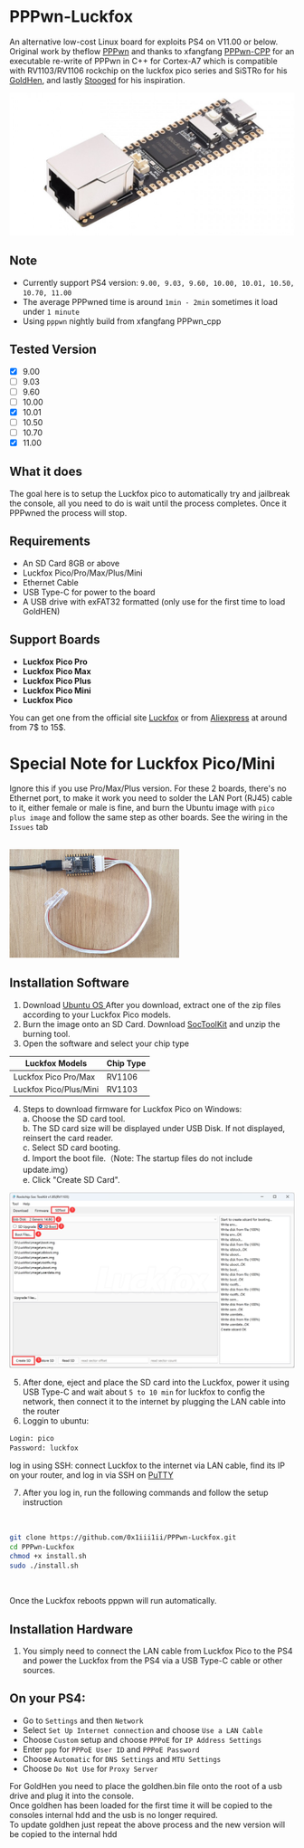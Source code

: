 # PPPwn-Luckfox

An alternative low-cost Linux board for exploits PS4 on V11.00 or below.<br>
Original work by theflow <a href=https://github.com/TheOfficialFloW/PPPwn>PPPwn</a> 
and thanks to xfangfang <a href=https://github.com/xfangfang/PPPwn_cpp>PPPwn-CPP</a> for an executable re-write of PPPwn in C++ for Cortex-A7 which is compatible with RV1103/RV1106 rockchip
on the luckfox pico series and SiSTRo for his <a href=https://github.com/GoldHEN/GoldHEN>GoldHen</a>, and lastly <a href=https://github.com/stooged/PI-Pwn>Stooged</a> for his inspiration. <br>

![](https://github.com/0x1iii1ii/PPPwn-Luckfox/blob/main/images/image1.jpg)

## Note

- Currently support PS4 version: `9.00, 9.03, 9.60, 10.00, 10.01, 10.50, 10.70, 11.00`
- The average PPPwned time is around `1min - 2min` sometimes it load under `1 minute`
- Using `pppwn` nightly build from xfangfang PPPwn_cpp <be>

## Tested Version

- [x] 9.00
- [ ] 9.03
- [ ] 9.60
- [ ] 10.00
- [x] 10.01
- [ ] 10.50
- [ ] 10.70
- [x] 11.00
      
## What it does

The goal here is to setup the Luckfox pico to automatically try and jailbreak the console, all you need to do is wait until the process completes. Once it PPPwned the process will stop. <br>

## Requirements

- An SD Card 8GB or above
- Luckfox Pico/Pro/Max/Plus/Mini
- Ethernet Cable
- USB Type-C for power to the board
- A USB drive with exFAT32 formatted (only use for the first time to load GoldHEN)

## Support Boards

- <b>Luckfox Pico Pro</b><br>
- <b>Luckfox Pico Max</b><br>
- <b>Luckfox Pico Plus</b><be>
- <b>Luckfox Pico Mini</b><br>
- <b>Luckfox Pico </b><br>

You can get one from the official site <a href=https://www.luckfox.com>Luckfox</a>  or from <a href=https://www.aliexpress.com/item/1005006083739388.html>Aliexpress</a> at around from 7$ to 15$.

# Special Note for Luckfox Pico/Mini
Ignore this if you use Pro/Max/Plus version. For these 2 boards, there's no Ethernet port, to make it work you need to solder the LAN Port (RJ45) cable to it, either female or male is fine, and burn the Ubuntu image with `pico plus image` and follow the same step as other boards. See the wiring in the `Issues` tab

<br>

<img src="https://github.com/0x1iii1ii/PPPwn-Luckfox/blob/main/images/image.jpg" alt="Luckfox Pico Mini" width="300">

## Installation Software

1. Download <a href=https://drive.google.com/drive/folders/1sFUWjYpDDisf92q9EwP1Ia7lHgp9PaFS>Ubuntu OS </a> After you download, extract one of the zip files according to your Luckfox Pico models. <br>
2. Burn the image onto an SD Card. Download <a href=https://drive.google.com/file/d/1ALo4G7rEaF1GNhUHINoYHT_RGWGddzYw>SocToolKit</a> and unzip the burning tool.
3. Open the software and select your chip type

Luckfox Models  | Chip Type
------------- | -------------
Luckfox Pico Pro/Max  | RV1106
Luckfox Pico/Plus/Mini  | RV1103 

4. Steps to download firmware for Luckfox Pico on Windows: <br>
  a. Choose the SD card tool.<br>
  b. The SD card size will be displayed under USB Disk. If not displayed, reinsert the card reader.<br>
  c. Select SD card booting.<br>
  d. Import the boot file.（Note: The startup files do not include update.img）<br>
  e. Click "Create SD Card".<br>

<img src="https://github.com/0x1iii1ii/PPPwn-Luckfox/blob/main/images/image2.jpg" alt="Luckfox Pico Mini" width="600">

5. After done, eject and place the SD card into the Luckfox, power it using USB Type-C and wait about `5 to 10 min` for luckfox to config the network, then connect it to the internet by plugging the LAN cable into the router <br> 
6. Loggin to ubuntu:

```sh
Login: pico
Password: luckfox
```

log in using SSH: connect Luckfox to the internet via LAN cable, find its IP on your router, and log in via SSH on <a href=https://putty.org>PuTTY</a>

7. After you log in, run the following commands and follow the setup instruction

<br>

```sh
git clone https://github.com/0x1iii1ii/PPPwn-Luckfox.git
cd PPPwn-Luckfox
chmod +x install.sh
sudo ./install.sh
```

<br>

Once the Luckfox reboots pppwn will run automatically.<br>

## Installation Hardware

1. You simply need to connect the LAN cable from Luckfox Pico to the PS4 and power the Luckfox from the PS4 via a USB Type-C cable or other sources.

## On your PS4:<br>

- Go to `Settings` and then `Network`<br>
- Select `Set Up Internet connection` and choose `Use a LAN Cable`<br>
- Choose `Custom` setup and choose `PPPoE` for `IP Address Settings`<br>
- Enter `ppp` for `PPPoE User ID` and `PPPoE Password`<br>
- Choose `Automatic` for `DNS Settings` and `MTU Settings`<br>
- Choose `Do Not Use` for `Proxy Server`<br>

For GoldHen you need to place the goldhen.bin file onto the root of a usb drive and plug it into the console.<br>
Once goldhen has been loaded for the first time it will be copied to the consoles internal hdd and the usb is no longer required.<br>
To update goldhen just repeat the above process and the new version will be copied to the internal hdd<br>

